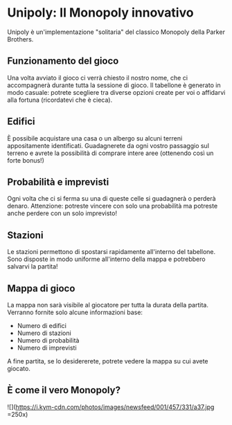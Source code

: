 ﻿# Unipoly: Il Monopoly innovativo
Unipoly è un'implementazione "solitaria" del classico Monopoly della Parker Brothers.

## Funzionamento del gioco
Una volta avviato il gioco ci verrà chiesto il nostro nome, che ci accompagnerà durante tutta la sessione di gioco.
Il tabellone è generato in modo casuale: potrete scegliere tra diverse opzioni create per voi o affidarvi alla fortuna (ricordatevi che è cieca).
## Edifici
È possibile acquistare una casa o un albergo su alcuni terreni appositamente identificati. Guadagnerete da ogni vostro passaggio sul terreno e avrete la possibilità di comprare intere aree (ottenendo così un forte bonus!)
## Probabilità e imprevisti
Ogni volta che ci si ferma su una di queste celle si guadagnerà o perderà denaro. Attenzione: potreste vincere con solo una probabilità ma potreste anche perdere con un solo imprevisto!
## Stazioni
Le stazioni permettono di spostarsi rapidamente all'interno del tabellone. Sono disposte in modo uniforme all'interno della mappa e potrebbero salvarvi la partita!
## Mappa di gioco
La mappa non sarà visibile al giocatore per tutta la durata della partita. Verranno fornite solo alcune informazioni base:

 - Numero di edifici
 - Numero di stazioni
 - Numero di probabilità
 - Numero di imprevisti

A fine partita, se lo desidererete, potrete vedere la mappa su cui avete giocato.

## È come il vero Monopoly?
![](https://i.kym-cdn.com/photos/images/newsfeed/001/457/331/a37.jpg =250x)

